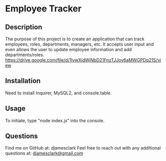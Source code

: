 # Employee Tracker

## Description
  The purpose of this project is to create an application that can track employees, roles, departments, managers, etc. It accepts user input and even allows the user to update employee information and add departments/roles.
https://drive.google.com/file/d/1IvwXidWjNbD21FnzTJJoy6aMWGPDq21S/view

 ## Installation
  Need to install Inquirer, MySQL2, and console.table.

## Usage
  To initiate, type "node index.js" into the console.

## Questions
  Find me on GitHub at: djamesclark
  Feel free to reach out with any additional questions at: djamesclark@gmail.com

